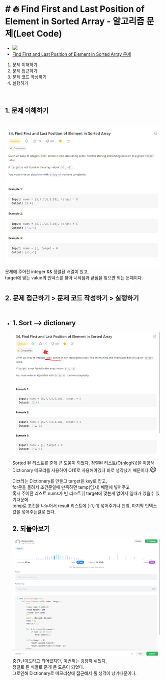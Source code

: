 # # 🔥 Find First and Last Position of Element in Sorted Array - 알고리즘 문제(Leet Code)

- <img src="https://img.shields.io/badge/PYTHON-3776AB?style=flat&logo=Python&logoColor=white"/><br/>
- <a href="https://leetcode.com/problems/find-first-and-last-position-of-element-in-sorted-array/description/" target="blank">Find First and Last Position of Element in Sorted Array 문제</a>

1. 문제 이해하기
2. 문제 접근하기
3. 문제 코드 작성하기
4. 실행하기<br/><br/><br/>

## 1. 문제 이해하기

<section style="margin:40px 0">
  <img src="./img/problem2.png"><br/>
  문제에 주어진 integer && 정렬된 배열이 있고,<br/>
  target에 맞는 value의 인덱스를 찾아 시작점과 끝점을 찾으면 되는 문제이다.
</section>

## 2. 문제 접근하기 > 문제 코드 작성하기 > 실행하기<br/><br/>

- ## 1. Sort --> dictionary

  <img src="./img/problemPoint.png"><br/>
  Sorted 된 리스트를 준게 큰 도움이 되었다, 정렬된 리스트(O(nlogN))을 이용해<br/>
  Dictionary 메모리를 사용하여 O(1)로 사용해야겠다 바로 생각났기 때문이다.<span style="font-size: 21px;">😃</span><br/>

  Dict라는 Dictionary를 만들고 target을 key로 잡고,<br/>
  for문을 돌려서 조건문일때 만족하면 temp(임시) 배열에 넣어주고<br/>
  혹시 주어진 리스트 nums가 빈 리스트 || target에 맞는게 없어서 일때가 있을수 있기때문에<br/>
  temp로 조건을 나누어서 result 리스트에 [-1,-1] 넣어주거나 맨앞, 마지막 인덱스 값을 넣어주는걸로 했다.

  ## 2. 되돌아보기

  <img src="./img/myResult.png"><br/>
  중간난이도라고 되어있지만, 이번꺼는 굉장히 쉬웠다.<br/>
  정렬로 된 배열로 준게 큰 도움이 되었다.<br/>
  그로인해 Dictionary로 메모리상에 접근해서 풀 생각이 났기때문이다.
